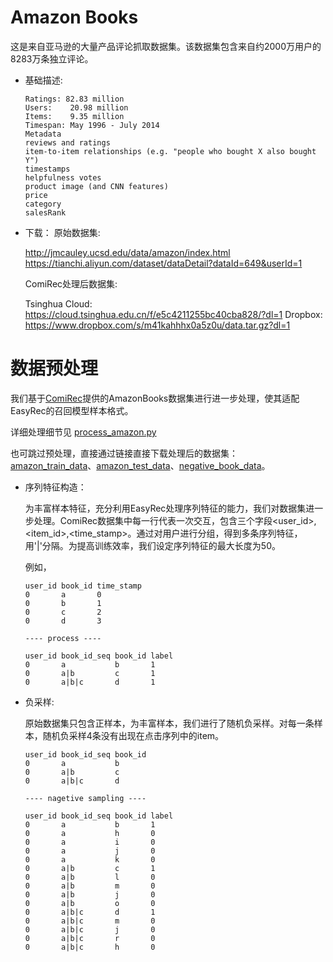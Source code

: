 # Amazon Books

这是来自亚马逊的大量产品评论抓取数据集。该数据集包含来自约2000万用户的8283万条独立评论。

- 基础描述:

  ```
  Ratings: 82.83 million
  Users:	20.98 million
  Items:	9.35 million
  Timespan:	May 1996 - July 2014
  Metadata
  reviews and ratings
  item-to-item relationships (e.g. "people who bought X also bought Y")
  timestamps
  helpfulness votes
  product image (and CNN features)
  price
  category
  salesRank
  ```

- 下载：
  原始数据集:

  http://jmcauley.ucsd.edu/data/amazon/index.html
  https://tianchi.aliyun.com/dataset/dataDetail?dataId=649&userId=1

  ComiRec处理后数据集:

  Tsinghua Cloud: https://cloud.tsinghua.edu.cn/f/e5c4211255bc40cba828/?dl=1
  Dropbox: https://www.dropbox.com/s/m41kahhhx0a5z0u/data.tar.gz?dl=1

# 数据预处理

我们基于[ComiRec](https://github.com/THUDM/ComiRec/tree/master)提供的AmazonBooks数据集进行进一步处理，使其适配EasyRec的召回模型样本格式。

详细处理细节见 [process_amazon.py](process_amazon.py)

也可跳过预处理，直接通过链接直接下载处理后的数据集： [amazon_train_data](https://easy-rec.oss-cn-hangzhou.aliyuncs.com/data/amazon_books/amazon_train_data)、[amazon_test_data](https://easy-rec.oss-cn-hangzhou.aliyuncs.com/data/amazon_books/amazon_test_data)、[negative_book_data](https://easy-rec.oss-cn-hangzhou.aliyuncs.com/data/amazon_books/negative_book_data)。

- 序列特征构造：

  为丰富样本特征，充分利用EasyRec处理序列特征的能力，我们对数据集进一步处理。ComiRec数据集中每一行代表一次交互，包含三个字段\<user_id>,\<item_id>,\<time_stamp>。通过对用户进行分组，得到多条序列特征，用'|'分隔。为提高训练效率，我们设定序列特征的最大长度为50。

  例如，

  ```
  user_id book_id time_stamp
  0       a       0
  0       b       1
  0       c       2
  0       d       3

  ---- process ----

  user_id book_id_seq book_id label
  0       a           b       1
  0       a|b         c       1
  0       a|b|c       d       1

  ```

- 负采样:

  原始数据集只包含正样本，为丰富样本，我们进行了随机负采样。对每一条样本，随机负采样4条没有出现在点击序列中的item。

  ```
  user_id book_id_seq book_id
  0       a           b
  0       a|b         c
  0       a|b|c       d

  ---- nagetive sampling ----

  user_id book_id_seq book_id label
  0       a           b       1
  0       a           h       0
  0       a           i       0
  0       a           j       0
  0       a           k       0
  0       a|b         c       1
  0       a|b         l       0
  0       a|b         m       0
  0       a|b         j       0
  0       a|b         o       0
  0       a|b|c       d       1
  0       a|b|c       m       0
  0       a|b|c       j       0
  0       a|b|c       r       0
  0       a|b|c       h       0
  ```
